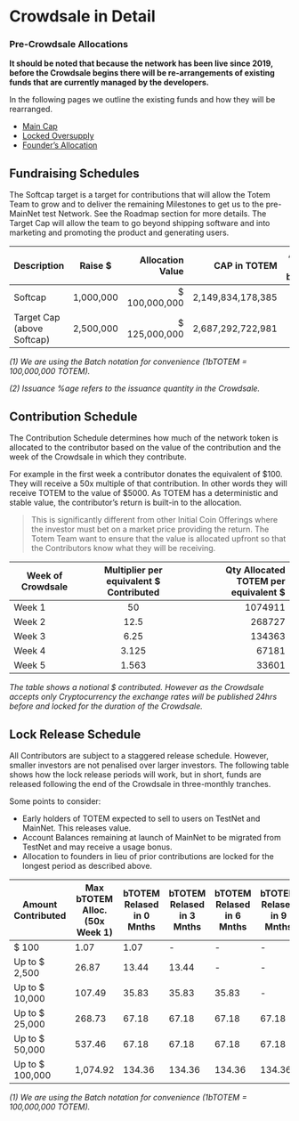# Crowdsale in Detail

###  Pre-Crowdsale Allocations

**It should be noted that because the network has been live since 2019, before the Crowdsale begins there will be re-arrangements of existing funds that are currently managed by the developers.**

In the following pages we outline the existing funds and how they will be rearranged. 

* [Main Cap](crowdsale-docs/crowdsale-main-cap.md)
* [Locked Oversupply](crowdsale-docs/crowdsale-locked-oversupply.md)
* [Founder’s Allocation](crowdsale-docs/crowdsale-founders-alloc.md)

## Fundraising Schedules

The Softcap target is a target for contributions that will allow the Totem Team to grow and to deliver the remaining Milestones to get us to the pre-MainNet test Network. See the Roadmap section for more details. The Target Cap will allow the team to go beyond shipping software and into marketing and promoting the product and generating users.


| Description                                   | Raise $     | Allocation Value   | CAP in TOTEM          | Amount in bTOTEM | %age of Issuance |
|-----------------------------------------------|-------------|-------------------:|--------------------:|--------------------:|-------:|
| Softcap                                       |  1,000,000  |  $ 100,000,000     |  2,149,834,178,385  |  21,498             | 21.50% |
| Target Cap (above Softcap)                    |  2,500,000  |  $ 125,000,000     |  2,687,292,722,981  |  26,873             | 26.87% |

_(1) We are using the Batch notation for convenience (1bTOTEM = 100,000,000 TOTEM)._

_(2) Issuance %age refers to the issuance quantity in the Crowdsale._

## Contribution Schedule

The Contribution Schedule determines how much of the network token is allocated to the contributor based on the value of the contribution and the week of the Crowdsale in which they contribute.

For example in the first week a contributor donates the equivalent of $100. They will receive a 50x multiple of that contribution. In other words they will receive TOTEM to the value of $5000. As TOTEM has a deterministic and stable value, the contributor’s return is built-in to the allocation. 

> This is significantly different from other Initial Coin Offerings where the investor must bet on a market price providing the return. The Totem Team want to ensure that the value is allocated upfront so that the Contributors know what they will be receiving.

| Week of Crowdsale  | Multiplier per equivalent $ Contributed | Qty Allocated TOTEM per equivalent $ |
|--------|:--------:|---------------------------:|
| Week 1 | 50       | 1074911                    |
| Week 2 | 12.5     | 268727                     |
| Week 3 | 6.25     | 134363                     |
| Week 4 | 3.125    | 67181                      |
| Week 5 | 1.563    | 33601                      |

_The table shows a notional $ contributed. However as the Crowdsale accepts only Cryptocurrency the exchange rates will be published 24hrs before and locked for the duration of the Crowdsale._

## Lock Release Schedule

All Contributors are subject to a staggered release schedule. However, smaller investors are not penalised over larger investors. The following table shows how the lock release periods will work, but in short, funds are released following the end of the Crowdsale in three-monthly tranches.

Some points to consider:

* Early holders of TOTEM expected to sell to users on TestNet and MainNet. This releases value.
* Account Balances remaining at launch of MainNet to be migrated from TestNet and may receive a usage bonus.
* Allocation to founders in lieu of prior contributions are locked for the longest period as described above.

| Amount Contributed |  Max bTOTEM Alloc. (50x Week 1)  | bTOTEM Relased in 0 Mnths  | bTOTEM Relased in 3 Mnths  | bTOTEM Relased in 6 Mnths  | bTOTEM Relased in 9 Mnths  | bTOTEM Relased in 12 Mnths  |  Final Release  |
|--------------------|------------------------|------------|------------|------------|------------|-------------|-----------------|
| $ 100              |  1.07                  |  1.07      |  -         |  -         |  -         |  -          |  -              |
| Up to $ 2,500      |  26.87                 |  13.44     |  13.44     |  -         |  -         |  -          |  -              |
| Up to $ 10,000     |  107.49                |  35.83     |  35.83     |  35.83     |  -         |  -          |  -              |
| Up to $ 25,000     |  268.73                |  67.18     |  67.18     |  67.18     |  67.18     |  -          |  -              |
| Up to $ 50,000     |  537.46                |  67.18     |  67.18     |  67.18     |  67.18     |  67.18      |  201.55         |
| Up to $ 100,000    |  1,074.92              |  134.36    |  134.36    |  134.36    |  134.36    |  134.36     |  403.09         |

_(1) We are using the Batch notation for convenience (1bTOTEM = 100,000,000 TOTEM)._